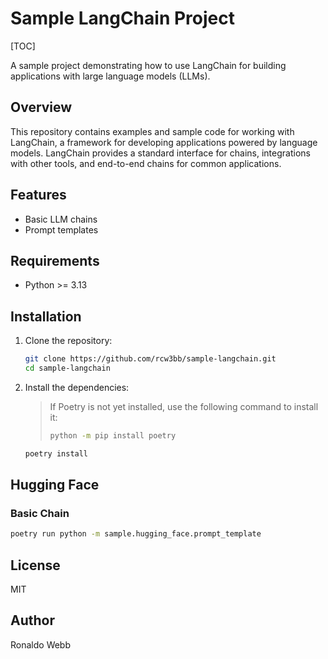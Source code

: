 # Sample LangChain Project

[TOC]

A sample project demonstrating how to use LangChain for building applications with large language models (LLMs).

## Overview

This repository contains examples and sample code for working with LangChain, a framework for developing applications powered by language models. LangChain provides a standard interface for chains, integrations with other tools, and end-to-end chains for common applications.

## Features

- Basic LLM chains
- Prompt templates

## Requirements

- Python >= 3.13

## Installation

1. Clone the repository:

   ```sh
   git clone https://github.com/rcw3bb/sample-langchain.git
   cd sample-langchain
   ```

2. Install the dependencies:

   > If Poetry is not yet installed, use the following command to install it:
   >
   > ```sh
   > python -m pip install poetry
   > ```

   ```sh
   poetry install
   ```

## Hugging Face

### Basic Chain

```sh
poetry run python -m sample.hugging_face.prompt_template
```
## License

MIT

## Author

Ronaldo Webb
